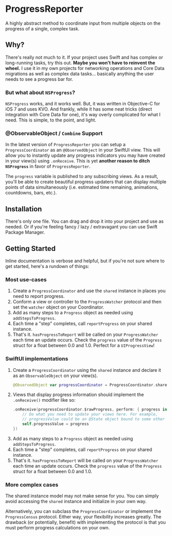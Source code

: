 # ProgressReporter

A highly abstract method to coordinate input from multiple objects on the progress of a single, complex task.

## Why?
There's really not much to it. If your project uses Swift and has complex or long-running tasks, try this out. **Maybe you won't have to reinvent the wheel.** I use it in my own projects for networking operations and Core Data migrations as well as complex data tasks... basically anything the user needs to see a progress bar for.

### But what about `NSProgress`?
`NSProgress` works, and it works well. But, it was written in Objective-C for iOS 7 and uses KVO. And frankly, while it has some neat tricks (direct integration with Core Data for one), it's way overly complicated for what I need. This is simple, to the point, and light.

### @ObservableObject / `Combine` Support
In the latest version of `ProgressReporter` you can setup a `ProgressCoordinator` as an `@ObservedObject` in your SwiftUI view. This will allow you to instantly update any progress indicators you may have created in your view(s) using `.onReceive`. This is yet **another reason to ditch `NSProgress`** in favor of `ProgressReporter`.

The `progress` variable is published to any subscribing views. As a result, you'll be able to create beautiful progress updaters that can display multiple points of data simultaneously (i.e. estimated time remaining, animations, countdowns, bars, etc.).

## Installation
There's only one file. You can drag and drop it into your project and use as needed. Or if you're feeling fancy / lazy / extravagant you can use Swift Package Manager.

## Getting Started
Inline documentation is verbose and helpful, but if you're not sure where to get started, here's a rundown of things:

### Most use-cases
 1. Create a `ProgressCoordinator` and use the `shared` instance in places you need to report progress.
 2. Conform a view or controller to the `ProgressWatcher` protocol and then set the `watcher` object on your Coordinator.
 3. Add as many steps to a `Progress` object as needed using `addStepsToProgress`.  
 4. Each time a "step" completes, call `reportProgress` on your shared instance.
 5. That's it. `hasProgressToReport` will be called on your `ProgressWatcher` each time an update occurs. Check the `progress` value of the `Progress` struct for a float between 0.0 and 1.0. Perfect for a `UIProgressView`!

### SwiftUI implementations
  1. Create a `ProgressCoordinator` using the `shared` instance and declare it as an `ObservableObject` on your view(s).
      ```swift
      @ObservedObject var progressCoordinator = ProgressCoordinator.shared
      ```
  2. Views that display progress information should implement the `.onReceive()` modifier like so:
      ```swift
      .onReceive(progressCoordinator.$rawProgress, perform: { progress in
          // Do what you need to update your views here. For example,
          // progressValue could be an @State object bound to some other view.
          self.progressValue = progress
      })
      ```
  3. Add as many steps to a `Progress` object as needed using `addStepsToProgress`.  
  4. Each time a "step" completes, call `reportProgress` on your shared instance.
  5. That's it. `hasProgressToReport` will be called on your `ProgressWatcher` each time an update occurs. Check the `progress` value of the `Progress` struct for a float between 0.0 and 1.0.
      
### More complex cases
The shared instance model may not make sense for you. You can simply avoid accessing the `shared` instance and initialize in your own way. 

Alternatively, you can subclass the `ProgressCoordinator` or implement the `ProgressCensus` protocol. Either way, your flexibility increases greatly. The drawback (or potentially, benefit) with implementing the protocol is that you must perform progress calculations on your own.
